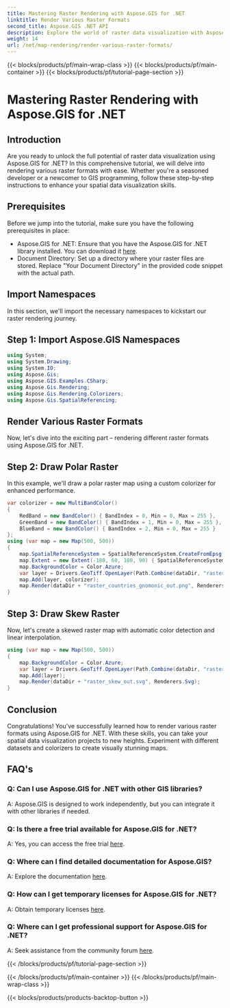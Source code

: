```yaml
---
title: Mastering Raster Rendering with Aspose.GIS for .NET
linktitle: Render Various Raster Formats
second_title: Aspose.GIS .NET API
description: Explore the world of raster data visualization with Aspose.GIS for .NET. Learn to render stunning maps in various formats effortlessly. Download now!
weight: 14
url: /net/map-rendering/render-various-raster-formats/
---
```


{{< blocks/products/pf/main-wrap-class >}}
{{< blocks/products/pf/main-container >}}
{{< blocks/products/pf/tutorial-page-section >}}

# Mastering Raster Rendering with Aspose.GIS for .NET

## Introduction
Are you ready to unlock the full potential of raster data visualization using Aspose.GIS for .NET? In this comprehensive tutorial, we will delve into rendering various raster formats with ease. Whether you're a seasoned developer or a newcomer to GIS programming, follow these step-by-step instructions to enhance your spatial data visualization skills.
## Prerequisites
Before we jump into the tutorial, make sure you have the following prerequisites in place:
- Aspose.GIS for .NET: Ensure that you have the Aspose.GIS for .NET library installed. You can download it [here](https://releases.aspose.com/gis/net/).
- Document Directory: Set up a directory where your raster files are stored. Replace "Your Document Directory" in the provided code snippet with the actual path.
## Import Namespaces
In this section, we'll import the necessary namespaces to kickstart our raster rendering journey.
## Step 1: Import Aspose.GIS Namespaces
```csharp
using System;
using System.Drawing;
using System.IO;
using Aspose.Gis;
using Aspose.GIS.Examples.CSharp;
using Aspose.Gis.Rendering;
using Aspose.Gis.Rendering.Colorizers;
using Aspose.Gis.SpatialReferencing;
```
## Render Various Raster Formats
Now, let's dive into the exciting part – rendering different raster formats using Aspose.GIS for .NET.
## Step 2: Draw Polar Raster
In this example, we'll draw a polar raster map using a custom colorizer for enhanced performance.
```csharp
var colorizer = new MultiBandColor()
{
    RedBand = new BandColor() { BandIndex = 0, Min = 0, Max = 255 },
    GreenBand = new BandColor() { BandIndex = 1, Min = 0, Max = 255 },
    BlueBand = new BandColor() { BandIndex = 2, Min = 0, Max = 255 }
};
using (var map = new Map(500, 500))
{
    map.SpatialReferenceSystem = SpatialReferenceSystem.CreateFromEpsg(102034);
    map.Extent = new Extent(-180, 60, 180, 90) { SpatialReferenceSystem = SpatialReferenceSystem.Wgs84 };
    map.BackgroundColor = Color.Azure;
    var layer = Drivers.GeoTiff.OpenLayer(Path.Combine(dataDir, "raster_countries.tif"));
    map.Add(layer, colorizer);
    map.Render(dataDir + "raster_countries_gnomonic_out.png", Renderers.Png);
}
```
## Step 3: Draw Skew Raster
Now, let's create a skewed raster map with automatic color detection and linear interpolation.
```csharp
using (var map = new Map(500, 500))
{
    map.BackgroundColor = Color.Azure;
    var layer = Drivers.GeoTiff.OpenLayer(Path.Combine(dataDir, "raster_skew.tif"));
    map.Add(layer);
    map.Render(dataDir + "raster_skew_out.svg", Renderers.Svg);
}
```
## Conclusion
Congratulations! You've successfully learned how to render various raster formats using Aspose.GIS for .NET. With these skills, you can take your spatial data visualization projects to new heights. Experiment with different datasets and colorizers to create visually stunning maps.
## FAQ's
### Q: Can I use Aspose.GIS for .NET with other GIS libraries?
A: Aspose.GIS is designed to work independently, but you can integrate it with other libraries if needed.
### Q: Is there a free trial available for Aspose.GIS for .NET?
A: Yes, you can access the free trial [here](https://releases.aspose.com/).
### Q: Where can I find detailed documentation for Aspose.GIS?
A: Explore the documentation [here](https://reference.aspose.com/gis/net/).
### Q: How can I get temporary licenses for Aspose.GIS for .NET?
A: Obtain temporary licenses [here](https://purchase.aspose.com/temporary-license/).
### Q: Where can I get professional support for Aspose.GIS for .NET?
A: Seek assistance from the community forum [here](https://forum.aspose.com/c/gis/33).

{{< /blocks/products/pf/tutorial-page-section >}}

{{< /blocks/products/pf/main-container >}}
{{< /blocks/products/pf/main-wrap-class >}}

{{< blocks/products/products-backtop-button >}}
